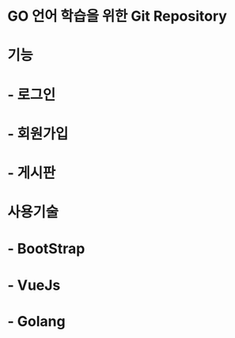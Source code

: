 # GO 언어 학습을 위한 Git Repository

# 기능
#  - 로그인
#  - 회원가입
#  - 게시판

# 사용기술
#  - BootStrap
#  - VueJs
#  - Golang
#  